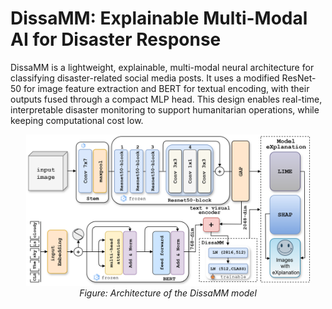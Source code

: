 # DissaMM: Explainable Multi-Modal AI for Disaster Response

DissaMM is a lightweight, explainable, multi-modal neural architecture for classifying disaster-related social media posts. It uses a modified ResNet-50 for image feature extraction and BERT for textual encoding, with their outputs fused through a compact MLP head. This design enables real-time, interpretable disaster monitoring to support humanitarian operations, while keeping computational cost low.

<p align="center">
  <img src="images/2disaster.png" alt="DissaMM Architecture" width="90%">
  <br>
  <em>Figure: Architecture of the DissaMM model</em>
</p>
